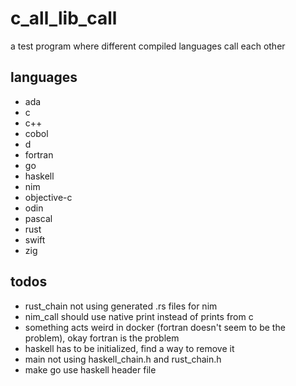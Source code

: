 # c_all_lib_call

a test program where different compiled languages call each other

## languages

- ada
- c
- c++
- cobol
- d
- fortran
- go
- haskell
- nim
- objective-c
- odin
- pascal
- rust
- swift
- zig

## todos

- rust_chain not using generated .rs files for nim
- nim_call should use native print instead of prints from c
- something acts weird in docker (fortran doesn't seem to be the problem), okay fortran is the problem
- haskell has to be initialized, find a way to remove it
- main not using haskell_chain.h and rust_chain.h
- make go use haskell header file
